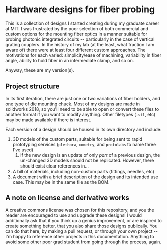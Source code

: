 # Hardware designs for fiber probing

This is a collection of designs I started creating during my graduate career at MIT. 
I was frustrated by the poor selection of both commercial and custom options for the mounting fiber optics in a manner suitable for probing photonic integrated circuits -- particularly in the case of vertical grating couplers. 
In the history of my lab (at the least, what fraction I am aware of) there were at least four different custom approaches.
The motivations for each varied: simplicity/ease of machining, variability in fiber angle, ability to hold fiber in an intermediate clamp, and so on.

Anyway, these are my version(s). 

## Project structure
In its first iteration, there are just one or two variations of fiber holders, and one type of die mounting chuck. 
Most of my designs are made in solidworks 2018, so you'll need to be able to open or convert these files to another format if you want to modify anything. 
Other filetypes (`.stl`, etc) may be made available if there is interest.

Each version of a design should be housed in its own directory and include: 
1. 3D models of the custom parts, suitable for being sent to rapid prototyping services (`plethora`, `xometry`, and `protolabs` to name three I've used)
    1. If the new design is an update of only _part_ of a previous design, the un-changed 3D models should not be replicated. However, there should exist clear references in...
3. A bill of materials, including non-custom parts (fittings, needles, etc)
4. A document with a brief description of the design and its intended use case. This may be in the same file as the BOM. 


## A note on license and derivative works
A creative commons license was chosen for this repository, and you the reader are encouraged to use and upgrade these designs! 
I would additionally ask that if you think up a genius improvement, or are inspired to create something better, that you also share those designs publically. 
You can do that here, by making a pull request, or through your own project -- I'm happy to reference other projects in this documentation. 
Anything to avoid some other poor grad student from going through the process, again.


